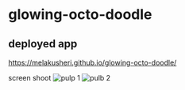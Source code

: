 # glowing-octo-doodle

## deployed app
https://melakusheri.github.io/glowing-octo-doodle/

screen shoot 
![pulp 1](https://user-images.githubusercontent.com/65136237/138018643-ff62d0cc-0927-4245-837e-934f628a32aa.PNG)
![pulb 2](https://user-images.githubusercontent.com/65136237/138018665-07563228-ecb3-4a52-bd61-1ac1489253fe.PNG)

